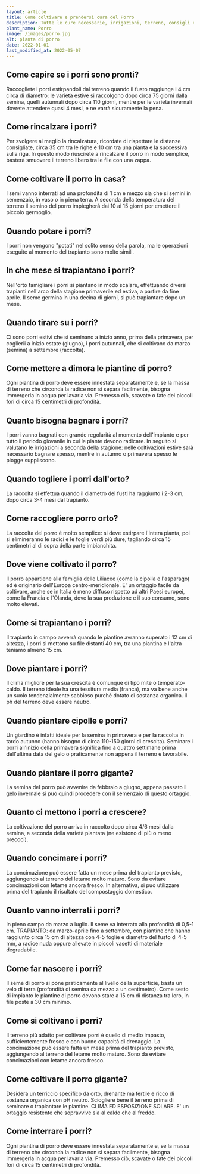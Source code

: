```yaml
---
layout: article
title: Come coltivare e prendersi cura del Porro
description: Tutte le cure necessarie, irrigazioni, terreno, consigli e molto altro sulla coltivazione del Porro
plant_name: Porro
image: /images/porro.jpg
alt: pianta di porro
date: 2022-01-01
last_modified_at: 2022-05-07
---
```


## Come capire se i porri sono pronti?

Raccogliete i porri estirpandoli dal terreno quando il fusto raggiunge i 4 cm circa di diametro: le varietà estive si raccolgono dopo circa 75 giorni dalla semina, quelli autunnali dopo circa 110 giorni, mentre per le varietà invernali dovrete attendere quasi 4 mesi, e ne varrà sicuramente la pena.

## Come rincalzare i porri?

Per svolgere al meglio la rincalzatura, ricordate di rispettare le distanze consigliate, circa 35 cm tra le righe e 10 cm tra una pianta e la successiva sulla riga. In questo modo riuscirete a rincalzare il porro in modo semplice, basterà smuovere il terreno libero tra le file con una zappa.

## Come coltivare il porro in casa?

I semi vanno interrati ad una profondità di 1 cm e mezzo sia che si semini in semenzaio, in vaso o in piena terra. A seconda della temperatura del terreno il semino del porro impiegherà dai 10 ai 15 giorni per emettere il piccolo germoglio.

## Quando potare i porri?

I porri non vengono "potati" nel solito senso della parola, ma le operazioni eseguite al momento del trapianto sono molto simili.

## In che mese si trapiantano i porri?

Nell'orto famigliare i porri si piantano in modo scalare, effettuando diversi trapianti nell'arco della stagione primaverile ed estiva, a partire da fine aprile. Il seme germina in una decina di giorni, si può trapiantare dopo un mese.

## Quando tirare su i porri?

Ci sono porri estivi che si seminano a inizio anno, prima della primavera, per coglierli a inizio estate (giugno), i porri autunnali, che si coltivano da marzo (semina) a settembre (raccolta).

## Come mettere a dimora le piantine di porro?

Ogni piantina di porro deve essere innestata separatamente e, se la massa di terreno che circonda la radice non si separa facilmente, bisogna immergerla in acqua per lavarla via. Premesso ciò, scavate o fate dei piccoli fori di circa 15 centimetri di profondità.

## Quanto bisogna bagnare i porri?

I porri vanno bagnati con grande regolarità al momento dell'impianto e per tutto il periodo giovanile in cui le piante devono radicare. In seguito si valutano le irrigazioni a seconda della stagione: nelle coltivazioni estive sarà necessario bagnare spesso, mentre in autunno o primavera spesso le piogge suppliscono.

## Quando togliere i porri dall'orto?

La raccolta si effettua quando il diametro dei fusti ha raggiunto i 2-3 cm, dopo circa 3-4 mesi dal trapianto.

## Come raccogliere porro orto?

La raccolta del porro è molto semplice: si deve estirpare l'intera pianta, poi si elimineranno le radici e le foglie verdi più dure, tagliando circa 15 centimetri al di sopra della parte imbianchita.

## Dove viene coltivato il porro?

Il porro appartiene alla famiglia delle Liliacee (come la cipolla e l'asparago) ed è originario dell'Europa centro-meridionale. E' un ortaggio facile da coltivare, anche se in Italia è meno diffuso rispetto ad altri Paesi europei, come la Francia e l'Olanda, dove la sua produzione e il suo consumo, sono molto elevati.

## Come si trapiantano i porri?

 Il trapianto in campo avverrà quando le piantine avranno superato i 12 cm di altezza, i porri si mettono su file distanti 40 cm, tra una piantina e l'altra teniamo almeno 15 cm.

## Dove piantare i porri?

 Il clima migliore per la sua crescita è comunque di tipo mite o temperato-caldo. Il terreno ideale ha una tessitura media (franca), ma va bene anche un suolo tendenzialmente sabbioso purché dotato di sostanza organica. il ph del terreno deve essere neutro.

## Quando piantare cipolle e porri?

Un giardino è infatti ideale per la semina in primavera e per la raccolta in tardo autunno (hanno bisogno di circa 110-150 giorni di crescita). Seminare i porri all'inizio della primavera significa fino a quattro settimane prima dell'ultima data del gelo o praticamente non appena il terreno è lavorabile.

## Quando piantare il porro gigante?

 La semina del porro può avvenire da febbraio a giugno, appena passato il gelo invernale si può quindi procedere con il semenzaio di questo ortaggio.

## Quanto ci mettono i porri a crescere?

 La coltivazione del porro arriva in raccolto dopo circa 4/6 mesi dalla semina, a seconda della varietà piantata (ne esistono di più o meno precoci).

## Quando concimare i porri?

La concimazione può essere fatta un mese prima del trapianto previsto, aggiungendo al terreno del letame molto maturo. Sono da evitare concimazioni con letame ancora fresco. In alternativa, si può utilizzare prima del trapianto il risultato del compostaggio domestico.

## Quanto vanno interrati i porri?

In pieno campo da marzo a luglio. Il seme va interrato alla profondità di 0,5-1 cm. TRAPIANTO: da marzo-aprile fino a settembre, con piantine che hanno raggiunto circa 15 cm di altezza con 4-5 foglie e diametro del fusto di 4-5 mm, a radice nuda oppure allevate in piccoli vasetti di materiale degradabile.

## Come far nascere i porri?

Il seme di porro si pone praticamente al livello della superficie, basta un velo di terra (profondità di semina da mezzo a un centimetro). Come sesto di impianto le piantine di porro devono stare a 15 cm di distanza tra loro, in file poste a 30 cm minimo.

## Come si coltivano i porri?

Il terreno più adatto per coltivare porri è quello di medio impasto, sufficientemente fresco e con buone capacità di drenaggio. La concimazione può essere fatta un mese prima del trapianto previsto, aggiungendo al terreno del letame molto maturo. Sono da evitare concimazioni con letame ancora fresco.

## Come coltivare il porro gigante?

 Desidera un terriccio specifico da orto, drenante ma fertile e ricco di sostanza organica con pH neutro. Sciogliere bene il terreno prima di seminare o trapiantare le piantine. CLIMA ED ESPOSIZIONE SOLARE. E' un ortaggio resistente che sopravvive sia al caldo che al freddo.

## Come interrare i porri?

 Ogni piantina di porro deve essere innestata separatamente e, se la massa di terreno che circonda la radice non si separa facilmente, bisogna immergerla in acqua per lavarla via. Premesso ciò, scavate o fate dei piccoli fori di circa 15 centimetri di profondità.

